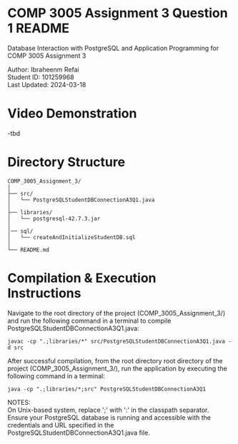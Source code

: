 # COMP 3005 Assignment 3 Question 1 README

Database Interaction with PostgreSQL and Application Programming for COMP 3005 Assignment 3

Author: Ibraheenm Refai  
Student ID: 101259968  
Last Updated: 2024-03-18  

# Video Demonstration
-tbd

# Directory Structure 
```
COMP_3005_Assignment_3/
│
├── src/
│   └── PostgreSQLStudentDBConnectionA3Q1.java
│
├── libraries/
│   └── postgresql-42.7.3.jar
│
│── sql/
│   └── createAndInitializeStudentDB.sql
│
└── README.md
```

# Compilation & Execution Instructions

Navigate to the root directory of the project (COMP_3005_Assignment_3/) and run the following command in a terminal to compile PostgreSQLStudentDBConnectionA3Q1.java:

```
javac -cp ".;libraries/*" src/PostgreSQLStudentDBConnectionA3Q1.java -d src
```

After successful compilation, from the root directory root directory of the project (COMP_3005_Assignment_3/), run the application by executing the following command in a terminal: 

```
java -cp ".;libraries/*;src" PostgreSQLStudentDBConnectionA3Q1
```

NOTES:   
On Unix-based system, replace ';' with ':' in the classpath separator.  
Ensure your PostgreSQL database is running and accessible with the credentials and URL specified in the PostgreSQLStudentDBConnectionA3Q1.java file.  

